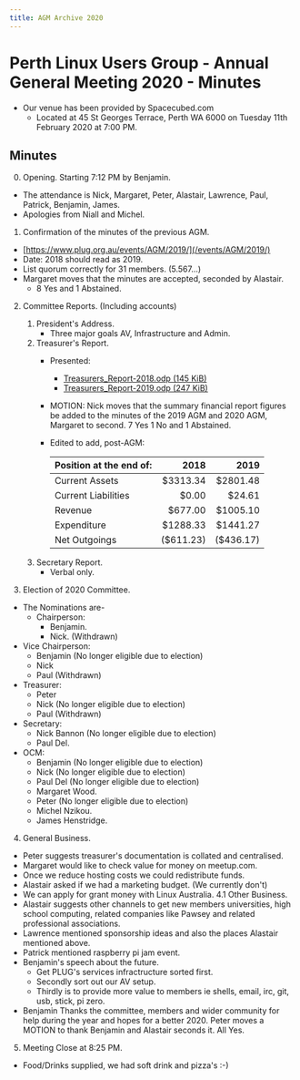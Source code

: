 ```yaml
---
title: AGM Archive 2020
---
```


# Perth Linux Users Group - Annual General Meeting 2020 - Minutes

* Our venue has been provided by Spacecubed.com
  * Located at 45 St Georges Terrace, Perth WA 6000 on Tuesday 11th February 2020 at 7:00 PM.

## Minutes

0. Opening. Starting 7:12 PM by Benjamin.
  * The attendance is Nick, Margaret, Peter, Alastair, Lawrence, Paul, Patrick, Benjamin, James.
  * Apologies from Niall and Michel.

1. Confirmation of the minutes of the previous AGM.
  - [https://www.plug.org.au/events/AGM/2019/](/events/AGM/2019/)
  - Date: 2018 should read as 2019.
  - List quorum correctly for 31 members. (5.567...)
  - Margaret moves that the minutes are accepted, seconded by Alastair.
    - 8 Yes and 1 Abstained.

2. Committee Reports. (Including accounts)
   1. President's Address.
      * Three major goals AV, Infrastructure and Admin.
   2. Treasurer's Report.
      * Presented:
         * [Treasurers_Report-2018.odp (145 KiB)](/documents/2019/Treasurers_Report-2018.odp)
         * [Treasurers_Report-2019.odp (247 KiB)](/documents/2020/Treasurers_Report-2019.odp)
      * MOTION: Nick moves that the summary financial report figures be added to the minutes of the 2019 AGM and 2020 AGM, Margaret to second. 7 Yes 1 No and 1 Abstained.
      * Edited to add, post-AGM:

        |Position at the end of:|2018		|2019|
        |-----------------------|--------------:|---:|
        |Current Assets		|$3313.34	|$2801.48|
        |Current Liabilities	|$0.00		|$24.61|
        |Revenue 		|$677.00	|$1005.10|
        |Expenditure		|$1288.33	|$1441.27|
        |Net Outgoings		|($611.23)	|($436.17)|
   3. Secretary Report.
      * Verbal only.

3. Election of 2020 Committee.

  * The Nominations are-
    * Chairperson:
      * Benjamin.
      * Nick. (Withdrawn)
  * Vice Chairperson:
    * Benjamin (No longer eligible due to election)
    * Nick
    * Paul (Withdrawn)
  * Treasurer:
    * Peter
    * Nick (No longer eligible due to election)
    * Paul (Withdrawn)
  * Secretary:
    * Nick Bannon (No longer eligible due to election)
    * Paul Del.
  * OCM:
    * Benjamin (No longer eligible due to election)
    * Nick (No longer eligible due to election)
    * Paul Del (No longer eligible due to election)
    * Margaret Wood.
    * Peter (No longer eligible due to election)
    * Michel Nzikou.
    * James Henstridge.

4. General Business.
  * Peter suggests treasurer's documentation is collated and centralised.
  * Margaret would like to check value for money on meetup.com.
  * Once we reduce hosting costs we could redistribute funds.
  * Alastair asked if we had a marketing budget. (We currently don't)
  * We can apply for grant money with Linux Australia.
4.1 Other Business.
  * Alastair suggests other channels to get new members universities, high school computing, related companies like Pawsey and related professional associations.
  * Lawrence mentioned sponsorship ideas and also the places Alastair mentioned above.
  * Patrick mentioned raspberry pi jam event.
  * Benjamin's speech about the future.
      * Get PLUG's services infractructure sorted first.
      * Secondly sort out our AV setup.
      * Thirdly is to provide more value to members ie shells, email, irc, git, usb, stick, pi zero.
* Benjamin Thanks the committee, members and wider community for help during the year and hopes for a better 2020. Peter moves a MOTION to thank Benjamin and Alastair seconds it. All Yes.

5. Meeting Close at 8:25 PM.
 * Food/Drinks supplied, we had soft drink and pizza's :-)
